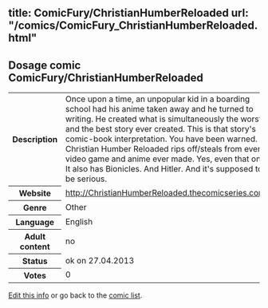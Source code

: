 title: ComicFury/ChristianHumberReloaded
url: "/comics/ComicFury_ChristianHumberReloaded.html"
---
Dosage comic ComicFury/ChristianHumberReloaded
-----------------------------------------

<p id="msg"></p>
<script type="text/javascript">
if (window.location.search === '?edit_info_mail=sent_ok') {
  var elem = document.getElementById("msg");
  elem.innerHTML = 'Edited information sucessfully sent.';
  elem.className = 'ok';
}
</script>
<table class="comicinfo">
<tr>
<th>Description</th><td>Once upon a time, an unpopular kid in a boarding school had his anime taken away and he turned to writing. He created what is simultaneously the worst and the best story ever created. This is that story's comic-book interpretation. You have been warned. Christian Humber Reloaded rips off/steals from every video game and anime ever made. Yes, even that one. It also has Bionicles. And Hitler. And it's supposed to be serious.</td>
</tr>
<tr>
<th>Website</th><td><a href="http://ChristianHumberReloaded.thecomicseries.com/">http://ChristianHumberReloaded.thecomicseries.com/</a></td>
</tr>
<tr>
<th>Genre</th><td>Other</td>
</tr>
<tr>
<th>Language</th><td>English</td>
</tr>
<tr>
<th>Adult content</th><td>no</td>
</tr>
<tr>
<th>Status</th><td>ok on 27.04.2013</td>
</tr>
<tr>
<th>Votes</th><td>0</td>
</tr>
</table>

[Edit this info](ComicFury_ChristianHumberReloaded_edit.html) or go back to the [comic list](../comic-index.html).
